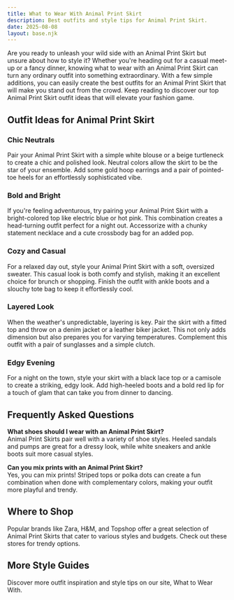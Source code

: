 ```yaml
---  
title: What to Wear With Animal Print Skirt  
description: Best outfits and style tips for Animal Print Skirt.  
date: 2025-08-08  
layout: base.njk  
---
```


Are you ready to unleash your wild side with an Animal Print Skirt but unsure about how to style it? Whether you're heading out for a casual meet-up or a fancy dinner, knowing what to wear with an Animal Print Skirt can turn any ordinary outfit into something extraordinary. With a few simple additions, you can easily create the best outfits for an Animal Print Skirt that will make you stand out from the crowd. Keep reading to discover our top Animal Print Skirt outfit ideas that will elevate your fashion game. 

## Outfit Ideas for Animal Print Skirt

### Chic Neutrals
Pair your Animal Print Skirt with a simple white blouse or a beige turtleneck to create a chic and polished look. Neutral colors allow the skirt to be the star of your ensemble. Add some gold hoop earrings and a pair of pointed-toe heels for an effortlessly sophisticated vibe.

### Bold and Bright
If you're feeling adventurous, try pairing your Animal Print Skirt with a bright-colored top like electric blue or hot pink. This combination creates a head-turning outfit perfect for a night out. Accessorize with a chunky statement necklace and a cute crossbody bag for an added pop.

### Cozy and Casual
For a relaxed day out, style your Animal Print Skirt with a soft, oversized sweater. This casual look is both comfy and stylish, making it an excellent choice for brunch or shopping. Finish the outfit with ankle boots and a slouchy tote bag to keep it effortlessly cool.

### Layered Look
When the weather's unpredictable, layering is key. Pair the skirt with a fitted top and throw on a denim jacket or a leather biker jacket. This not only adds dimension but also prepares you for varying temperatures. Complement this outfit with a pair of sunglasses and a simple clutch.

### Edgy Evening
For a night on the town, style your skirt with a black lace top or a camisole to create a striking, edgy look. Add high-heeled boots and a bold red lip for a touch of glam that can take you from dinner to dancing.

## Frequently Asked Questions

**What shoes should I wear with an Animal Print Skirt?**  
Animal Print Skirts pair well with a variety of shoe styles. Heeled sandals and pumps are great for a dressy look, while white sneakers and ankle boots suit more casual styles.

**Can you mix prints with an Animal Print Skirt?**  
Yes, you can mix prints! Striped tops or polka dots can create a fun combination when done with complementary colors, making your outfit more playful and trendy.

## Where to Shop
Popular brands like Zara, H&M, and Topshop offer a great selection of Animal Print Skirts that cater to various styles and budgets. Check out these stores for trendy options. 

## More Style Guides
Discover more outfit inspiration and style tips on our site, What to Wear With.
